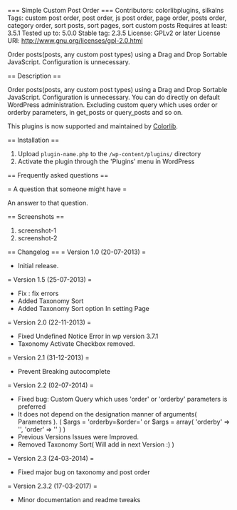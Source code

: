 === Simple Custom Post Order ===
Contributors: colorlibplugins, silkalns
Tags: custom post order, post order, js post order, page order, posts order, category order, sort posts, sort pages, sort custom posts
Requires at least: 3.5.1
Tested up to: 5.0.0
Stable tag: 2.3.5
License: GPLv2 or later
License URI: http://www.gnu.org/licenses/gpl-2.0.html

Order posts(posts, any custom post types) using a Drag and Drop Sortable JavaScript. Configuration is unnecessary.

== Description ==

Order posts(posts, any custom post types) using a Drag and Drop Sortable JavaScript. Configuration is unnecessary. You can do directly on default WordPress administration.
Excluding custom query which uses order or orderby parameters, in get_posts or query_posts and so on.

This plugins is now supported and maintained by <a href=“https://colorlib.com/wp/“ target=“_blank”>Colorlib</a>.

== Installation ==

1. Upload `plugin-name.php` to the `/wp-content/plugins/` directory
1. Activate the plugin through the 'Plugins' menu in WordPress

== Frequently asked questions ==

= A question that someone might have =

An answer to that question.

== Screenshots ==

1. screenshot-1
2. screenshot-2

== Changelog ==
= Version 1.0 (20-07-2013) =
*  Initial release.

= Version 1.5 (25-07-2013) =
*  Fix : fix errors
*  Added Taxonomy Sort
*  Added Taxonomy Sort option In setting Page

= Version 2.0 (22-11-2013) =
* Fixed Undefined Notice Error in wp version 3.7.1
* Taxonomy Activate Checkbox removed.

= Version 2.1 (31-12-2013) =
* Prevent Breaking autocomplete

= Version 2.2 (02-07-2014) =
* Fixed bug: Custom Query which uses 'order' or 'orderby' parameters is preferred
* It does not depend on the designation manner of arguments( Parameters ). ( $args = 'orderby=&order=' or $args = array( 'orderby' => '', 'order' => '' ) )
* Previous Versions Issues were Improved.
* Removed Taxonomy Sort( Will add in next Version :) )

= Version 2.3 (24-03-2014) =
* Fixed major bug on taxonomy and post order

= Version 2.3.2 (17-03-2017) =
* Minor documentation and readme tweaks